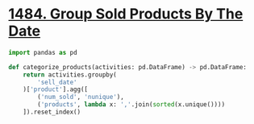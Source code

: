 # [1484. Group Sold Products By The Date]()

```python
import pandas as pd

def categorize_products(activities: pd.DataFrame) -> pd.DataFrame:
    return activities.groupby(
        'sell_date'
    )['product'].agg([
        ('num_sold', 'nunique'),
        ('products', lambda x: ','.join(sorted(x.unique())))
    ]).reset_index()
```
